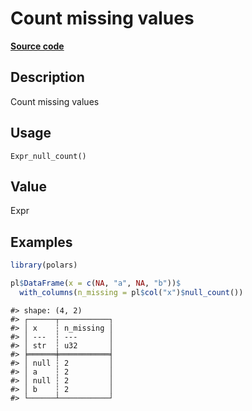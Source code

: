 

# Count missing values

[**Source code**](https://github.com/pola-rs/r-polars/tree/c47431ca69622f79ed7a3f1d7bfee6075ffabfee/R/after-wrappers.R#L20)

## Description

Count missing values

## Usage

<pre><code class='language-R'>Expr_null_count()
</code></pre>

## Value

Expr

## Examples

``` r
library(polars)

pl$DataFrame(x = c(NA, "a", NA, "b"))$
  with_columns(n_missing = pl$col("x")$null_count())
```

    #> shape: (4, 2)
    #> ┌──────┬───────────┐
    #> │ x    ┆ n_missing │
    #> │ ---  ┆ ---       │
    #> │ str  ┆ u32       │
    #> ╞══════╪═══════════╡
    #> │ null ┆ 2         │
    #> │ a    ┆ 2         │
    #> │ null ┆ 2         │
    #> │ b    ┆ 2         │
    #> └──────┴───────────┘
